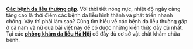 <a href="http://khambenhdalieu.org/nhung-benh-da-lieu-thuong-gap-o-nam-gioi-va-nu-gioi-12WEF9Z6.html"><strong>Các bệnh da liễu thường gặp</strong></a>.
Với thời tiết nóng nực, nhiệt độ ngày càng tăng cao là thời điểm các bệnh da liễu hình thành và phát triển nhanh chóng.
Vậy thì phải làm sao?
Cùng tìm hiểu về các bệnh da liễu thường gặp ở cả nam và nữ qua bài viết này để có được những kiến thức đầy đủ nhất.
Tại các <a href="http://khambenhdalieu.org/dia-chi-phong-kham-da-lieu-nao-tot-nhat-o-ha-noi-12WEF9Z8.html"><strong>phòng khám da liễu Hà Nội</strong></a> có đầy đủ cơ sở vật chất khám chữa bệnh.
